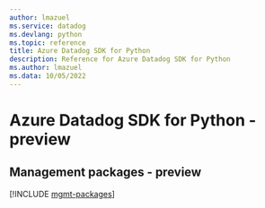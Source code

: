 ```yaml
---
author: lmazuel
ms.service: datadog
ms.devlang: python
ms.topic: reference
title: Azure Datadog SDK for Python
description: Reference for Azure Datadog SDK for Python
ms.author: lmazuel
ms.data: 10/05/2022
---
```

# Azure Datadog SDK for Python - preview

## Management packages - preview
[!INCLUDE [mgmt-packages](datadog-mgmt-index.md)]